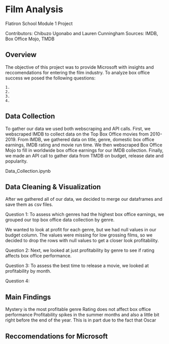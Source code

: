 # Film Analysis 

Flatiron School Module 1 Project

Contributors: Chibuzo Ugonabo and Lauren Cunningham 
Sources: IMDB, Box Office Mojo, TMDB

## Overview 
The objective of this project was to provide Microsoft with insights and reccomendations for entering the film industry. To analyze box office success we posed the following questions: 

    1. 
    2. 
    3. 
    4.


## Data Collection
To gather our data we used both webscraping and API calls. First, we webscraped IMDB to collect data on the Top Box Office movies from 2010-2019. From IMDB, we gathered data on title, genre, domestic box office earnings, IMDB rating and movie run time. We then webscraped Box Office Mojo to fill in worldwide box office earnings for our IMDB collection. Finally, we made an API call to gather data from TMDB on budget, release date and popularity.

Data_Collection.ipynb


## Data Cleaning & Visualization 
After we gathered all of our data, we decided to merge our dataframes and save them as csv files. 

Question 1: 
To assess which genres had the highest box office earnings, we grouped our top box office data collection by genre.



We wanted to look at profit for each genre, but we had null values in our budget column. The values were missing for low grossing films, so we decided to drop the rows with null values to get a closer look profitability. 



Question 2: 
Next, we looked at just profitability by genre to see if rating affects box office performance. 


Question 3: 
To assess the best time to release a movie, we looked at profitability by month. 


Question 4: 





## Main Findings

Mystery is the most profitable genre 
Rating does not affect box office performance 
Profitability spikes in the summer months and also a little bit right before the end of the year. This is in part due to the fact that Oscar  






## Reccomendations for Microsoft


